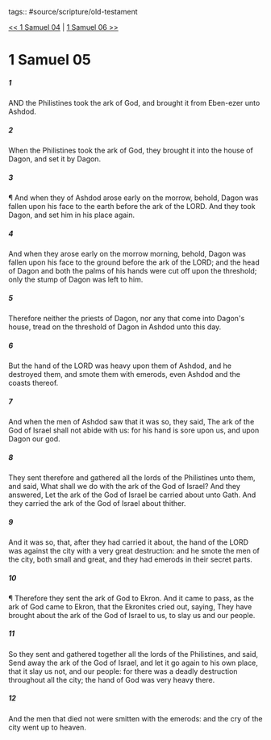 tags:: #source/scripture/old-testament

[<< 1 Samuel 04](source/scripture/old-testament/09_1_Samuel/1_Samuel_04.md) | [1 Samuel 06 >>](source/scripture/old-testament/09_1_Samuel/1_Samuel_06.md)

# 1 Samuel 05

##### 1

AND the Philistines took the ark of God, and brought it from Eben-ezer unto Ashdod.

##### 2

When the Philistines took the ark of God, they brought it into the house of Dagon, and set it by Dagon.

##### 3

¶ And when they of Ashdod arose early on the morrow, behold, Dagon was fallen upon his face to the earth before the ark of the LORD. And they took Dagon, and set him in his place again.

##### 4

And when they arose early on the morrow morning, behold, Dagon was fallen upon his face to the ground before the ark of the LORD; and the head of Dagon and both the palms of his hands were cut off upon the threshold; only the stump of Dagon was left to him.

##### 5

Therefore neither the priests of Dagon, nor any that come into Dagon's house, tread on the threshold of Dagon in Ashdod unto this day.

##### 6

But the hand of the LORD was heavy upon them of Ashdod, and he destroyed them, and smote them with emerods, even Ashdod and the coasts thereof.

##### 7

And when the men of Ashdod saw that it was so, they said, The ark of the God of Israel shall not abide with us: for his hand is sore upon us, and upon Dagon our god.

##### 8

They sent therefore and gathered all the lords of the Philistines unto them, and said, What shall we do with the ark of the God of Israel? And they answered, Let the ark of the God of Israel be carried about unto Gath. And they carried the ark of the God of Israel about thither.

##### 9

And it was so, that, after they had carried it about, the hand of the LORD was against the city with a very great destruction: and he smote the men of the city, both small and great, and they had emerods in their secret parts.

##### 10

¶ Therefore they sent the ark of God to Ekron. And it came to pass, as the ark of God came to Ekron, that the Ekronites cried out, saying, They have brought about the ark of the God of Israel to us, to slay us and our people.

##### 11

So they sent and gathered together all the lords of the Philistines, and said, Send away the ark of the God of Israel, and let it go again to his own place, that it slay us not, and our people: for there was a deadly destruction throughout all the city; the hand of God was very heavy there.

##### 12

And the men that died not were smitten with the emerods: and the cry of the city went up to heaven.
